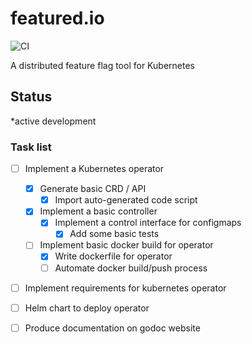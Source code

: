 # featured.io

![CI](https://github.com/JTarball/featured.io/workflows/CI/badge.svg?branch=master)


A distributed feature flag tool for Kubernetes


## Status

*active development

### Task list
- [ ] Implement a Kubernetes operator
  - [x] Generate basic CRD / API
    - [x] Import auto-generated code script
  - [x] Implement a basic controller
    - [x] Implement a control interface for configmaps
      - [x] Add some basic tests
  - [ ] Implement basic docker build for operator
    - [x] Write dockerfile for operator
    - [ ] Automate docker build/push process
- [ ] Implement requirements for kubernetes operator
- [ ] Helm chart to deploy operator
- [ ] Produce documentation on godoc website

